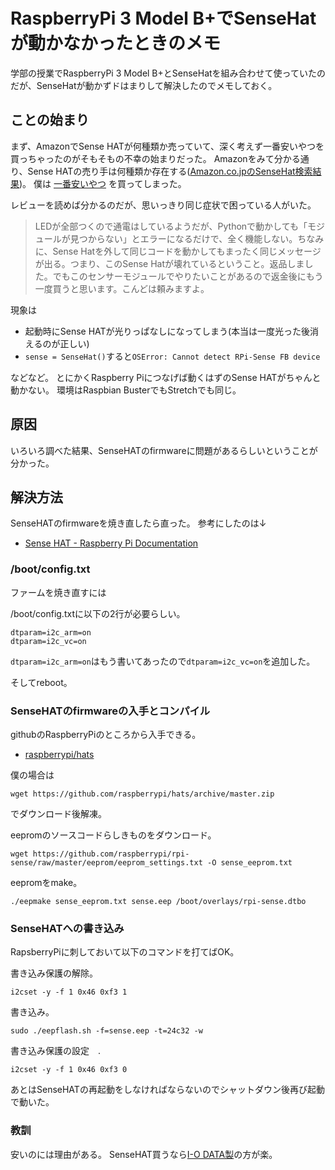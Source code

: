 # RaspberryPi 3 Model B+でSenseHatが動かなかったときのメモ

学部の授業でRaspberryPi 3 Model B+とSenseHatを組み合わせて使っていたのだが、SenseHatが動かずドはまりして解決したのでメモしておく。

## ことの始まり

まず、AmazonでSense HATが何種類か売っていて、深く考えず一番安いやつを買っちゃったのがそもそもの不幸の始まりだった。
Amazonをみて分かる通り、Sense HATの売り手は何種類か存在する([Amazon.co.jpのSenseHat検索結果](https://www.amazon.co.jp/s?k=SenseHat&__mk_ja_JP=%E3%82%AB%E3%82%BF%E3%82%AB%E3%83%8A&ref=nb_sb_noss_2))。
僕は
[一番安いやつ](https://www.amazon.co.jp/dp/B014N3RAUC)
を買ってしまった。

レビューを読めば分かるのだが、思いっきり同じ症状で困っている人がいた。

> LEDが全部つくので通電はしているようだが、Pythonで動かしても「モジュールが見つからない」とエラーになるだけで、全く機能しない。ちなみに、Sense Hatを外して同じコードを動かしてもまったく同じメッセージが出る。つまり、このSense Hatが壊れているということ。返品しました。でもこのセンサーモジュールでやりたいことがあるので返金後にもう一度買うと思います。こんどは頼みますよ。

現象は
* 起動時にSense HATが光りっぱなしになってしまう(本当は一度光った後消えるのが正しい)
* ```sense = SenseHat()```すると```OSError: Cannot detect RPi-Sense FB device```

などなど。
とにかくRaspberry Piにつなげば動くはずのSense HATがちゃんと動かない。
環境はRaspbian BusterでもStretchでも同じ。

## 原因

いろいろ調べた結果、SenseHATのfirmwareに問題があるらしいということが分かった。

## 解決方法

SenseHATのfirmwareを焼き直したら直った。
参考にしたのは↓
* [Sense HAT - Raspberry Pi Documentation](https://www.raspberrypi.org/documentation/hardware/sense-hat/)

### /boot/config.txt

ファームを焼き直すには

/boot/config.txtに以下の2行が必要らしい。

```
dtparam=i2c_arm=on
dtparam=i2c_vc=on
```

```dtparam=i2c_arm=on```はもう書いてあったので```dtparam=i2c_vc=on```を追加した。

そしてreboot。

### SenseHATのfirmwareの入手とコンパイル

githubのRaspberryPiのところから入手できる。
* [raspberrypi/hats](https://github.com/raspberrypi/hats/)

僕の場合は
```
wget https://github.com/raspberrypi/hats/archive/master.zip
```
でダウンロード後解凍。

eepromのソースコードらしきものをダウンロード。

```
wget https://github.com/raspberrypi/rpi-sense/raw/master/eeprom/eeprom_settings.txt -O sense_eeprom.txt
```

eepromをmake。

```
./eepmake sense_eeprom.txt sense.eep /boot/overlays/rpi-sense.dtbo
```

### SenseHATへの書き込み

RapsberryPiに刺しておいて以下のコマンドを打てばOK。

書き込み保護の解除。
```
i2cset -y -f 1 0x46 0xf3 1
```

書き込み。
```
sudo ./eepflash.sh -f=sense.eep -t=24c32 -w
```

書き込み保護の設定　.
```
i2cset -y -f 1 0x46 0xf3 0
```

あとはSenseHATの再起動をしなければならないのでシャットダウン後再び起動で動いた。

### 教訓

安いのには理由がある。
SenseHAT買うなら[I-O DATA製](https://www.amazon.co.jp/dp/B01N3AARYT)の方が楽。
